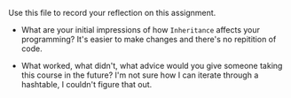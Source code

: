 Use this file to record your reflection on this assignment.

- What are your initial impressions of how `Inheritance` affects your programming?
It's easier to make changes and there's no repitition of code.

- What worked, what didn't, what advice would you give someone taking this course in the future?
I'm not sure how I can iterate through a hashtable, I couldn't figure that out.
